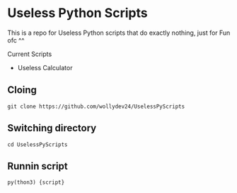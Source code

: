 # Useless Python Scripts

This is a repo for Useless Python scripts that do exactly nothing, just for Fun ofc ^^

Current Scripts
 - Useless Calculator

## Cloing 
```
git clone https://github.com/wollydev24/UselessPyScripts
```
## Switching directory
```
cd UselessPyScripts
```
## Runnin script
```
py(thon3) {script}
```